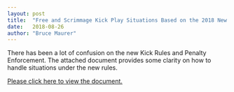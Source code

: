 ```yaml
---
layout: post
title:  "Free and Scrimmage Kick Play Situations Based on the 2018 New Rules"
date:   2018-08-26
author: "Bruce Maurer"
---
```


There has been a lot of confusion on the new Kick Rules and Penalty Enforcement.
The attached document provides some clarity on how to handle situations under
the new rules.

<!--more-->

[Please click here to view the document.](https://storage.googleapis.com/ohsaa-websites/rules/kick-plays-based-on-2018-rules.pdf)
